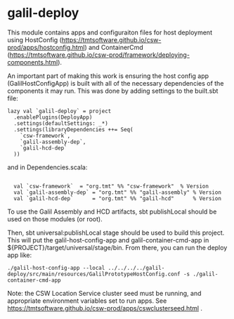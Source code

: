 # galil-deploy

This module contains apps and configuraiton files for host deployment using 
HostConfig (https://tmtsoftware.github.io/csw-prod/apps/hostconfig.html) and 
ContainerCmd (https://tmtsoftware.github.io/csw-prod/framework/deploying-components.html).

An important part of making this work is ensuring the host config app (GalilHostConfigApp) is built
with all of the necessary dependencies of the components it may run.  This was done by adding settings to the
built.sbt file:

```
lazy val `galil-deploy` = project
  .enablePlugins(DeployApp)
  .settings(defaultSettings: _*)
  .settings(libraryDependencies ++= Seq(
    `csw-framework`,
    `galil-assembly-dep`,
    `galil-hcd-dep`
  ))
  ```

and in Dependencies.scala:

```

  val `csw-framework`  = "org.tmt" %% "csw-framework"  % Version
  val `galil-assembly-dep` = "org.tmt" %% "galil-assembly" % Version
  val `galil-hcd-dep`      = "org.tmt" %% "galil-hcd"      % Version

```

To use the Galil Assembly and HCD artifacts, sbt publishLocal should be used on those modules (or root).

Then, sbt universal:publishLocal stage should be used to build this project.  This will put the galil-host-config-app 
and galil-container-cmd-app in ${PROJECT}/target/universal/stage/bin.  From there, you can run the deploy app like:

`./galil-host-config-app --local ../../../../galil-deploy/src/main/resources/GalilPrototypeHostConfig.conf -s ./galil-container-cmd-app`

Note: the CSW Location Service cluster seed must be running, and appropriate environment variables set to run apps.
See https://tmtsoftware.github.io/csw-prod/apps/cswclusterseed.html .